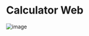 # Calculator Web
 
 ![image](https://user-images.githubusercontent.com/89867595/205079717-6c54d16c-ab5b-4c7c-880a-5a6c27e0a37c.png)


